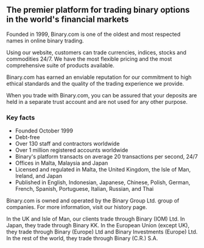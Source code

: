 ## The premier platform for trading binary options in the world's financial markets

Founded in 1999, Binary.com is one of the oldest and most respected names in online binary trading.

Using our website, customers can trade currencies, indices, stocks and commodities 24/7. We have the most flexible pricing and the most comprehensive suite of products available.

Binary.com has earned an enviable reputation for our commitment to high ethical standards and the quality of the trading experience we provide.

When you trade with Binary.com, you can be assured that your deposits are held in a separate trust account and are not used for any other purpose.

### Key facts

- Founded October 1999
- Debt-free
- Over 130 staff and contractors worldwide
- Over 1 million registered accounts worldwide
- Binary's platform transacts on average 20 transactions per second, 24/7
- Offices in Malta, Malaysia and Japan
- Licensed and regulated in Malta, the United Kingdom, the Isle of Man, Ireland, and Japan
- Published in English, Indonesian, Japanese, Chinese, Polish, German, French, Spanish, Portuguese, Italian, Russian, and Thai

Binary.com is owned and operated by the Binary Group Ltd. group of companies. For more information, visit our history page.

In the UK and Isle of Man, our clients trade through Binary (IOM) Ltd. In Japan, they trade through Binary KK. In the European Union (except UK), they trade through Binary (Europe) Ltd and Binary Investments (Europe) Ltd. In the rest of the world, they trade through Binary (C.R.) S.A.
